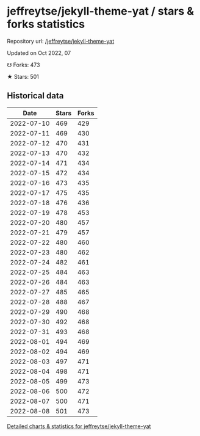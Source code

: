 # jeffreytse/jekyll-theme-yat / stars & forks statistics

Repository url: [/jeffreytse/jekyll-theme-yat](https://github.com/jeffreytse/jekyll-theme-yat)

Updated on Oct 2022, 07

☋ Forks: 473

★ Stars: 501

## Historical data
| Date | Stars | Forks |
|------|-------|-------|
| 2022-07-10 | 469 | 429 | 
| 2022-07-11 | 469 | 430 | 
| 2022-07-12 | 470 | 431 | 
| 2022-07-13 | 470 | 432 | 
| 2022-07-14 | 471 | 434 | 
| 2022-07-15 | 472 | 434 | 
| 2022-07-16 | 473 | 435 | 
| 2022-07-17 | 475 | 435 | 
| 2022-07-18 | 476 | 436 | 
| 2022-07-19 | 478 | 453 | 
| 2022-07-20 | 480 | 457 | 
| 2022-07-21 | 479 | 457 | 
| 2022-07-22 | 480 | 460 | 
| 2022-07-23 | 480 | 462 | 
| 2022-07-24 | 482 | 461 | 
| 2022-07-25 | 484 | 463 | 
| 2022-07-26 | 484 | 463 | 
| 2022-07-27 | 485 | 465 | 
| 2022-07-28 | 488 | 467 | 
| 2022-07-29 | 490 | 468 | 
| 2022-07-30 | 492 | 468 | 
| 2022-07-31 | 493 | 468 | 
| 2022-08-01 | 494 | 469 | 
| 2022-08-02 | 494 | 469 | 
| 2022-08-03 | 497 | 471 | 
| 2022-08-04 | 498 | 471 | 
| 2022-08-05 | 499 | 473 | 
| 2022-08-06 | 500 | 472 | 
| 2022-08-07 | 500 | 471 | 
| 2022-08-08 | 501 | 473 | 


[Detailed charts & statistics for jeffreytse/jekyll-theme-yat](https://reviewgithub.com/rep/jeffreytse/jekyll-theme-yat)
